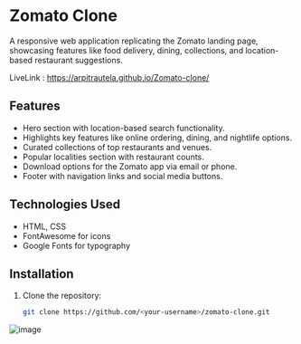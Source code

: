 # Zomato Clone

A responsive web application replicating the Zomato landing page, showcasing features like food delivery, dining, collections, and location-based restaurant suggestions.

LiveLink : https://arpitrautela.github.io/Zomato-clone/

## Features

- Hero section with location-based search functionality.
- Highlights key features like online ordering, dining, and nightlife options.
- Curated collections of top restaurants and venues.
- Popular localities section with restaurant counts.
- Download options for the Zomato app via email or phone.
- Footer with navigation links and social media buttons.

## Technologies Used

- HTML, CSS
- FontAwesome for icons
- Google Fonts for typography

## Installation

1. Clone the repository:
   ```bash
   git clone https://github.com/<your-username>/zomato-clone.git


![image](https://github.com/user-attachments/assets/6b2fc886-3c91-4f68-8d7c-3139a7d06788)

